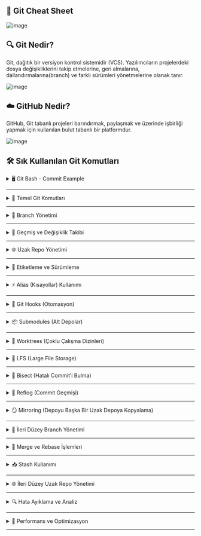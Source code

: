 ## 🧠 Git Cheat Sheet

![image](https://github.com/user-attachments/assets/1821b39f-70be-4943-b193-ff8ac46d5b1f)

## 🔍 Git Nedir?

Git, dağıtık bir versiyon kontrol sistemidir (VCS). Yazılımcıların projelerdeki dosya değişikliklerini takip etmelerine, geri almalarına, dallandırmalarına(branch) ve farklı sürümleri yönetmelerine olanak tanır.

![image](https://github.com/user-attachments/assets/86aa12b7-a1ff-489d-9ca6-0f65e3c2b5d8)

## ☁️ GitHub Nedir?

GitHub, Git tabanlı projeleri barındırmak, paylaşmak ve üzerinde işbirliği yapmak için kullanılan bulut tabanlı bir platformdur.

![image](https://github.com/user-attachments/assets/8538d93f-17b9-4952-9380-f7499f0aca40)

## 🛠️ Sık Kullanılan Git Komutları

<details>
<summary>🖥️ Git Bash - Commit Example</summary>

---

Proje dizinine gidilir. **cd source/repos/project**

Sırasıyla komutlar çalıştırılır.

**1.** git pull origin develop

**2.** git status

**3.** git add .

**4.** git commit -m "fixed"

**5.** git push origin develop

</details>

---

<details>
<summary>🔰 Temel Git Komutları</summary>

---

- **git init** ➡️ Yeni bir Git reposu oluşturur.
- **git clone <repo_url>** ➡️ Mevcut bir Git reposunu kopyalar.
- **git status** ➡️ Çalışma dizininin durumunu gösterir.
- **git add <dosya_adı>** ➡️ Belirtilen dosyayı stage'e (staging area) ekler.
- **git add .** ➡️ Tüm değişiklikleri stage'e ekler.
- **git commit -m "Açıklama"** ➡️ Stage'e alınan değişiklikleri repoya kaydeder.
- **git commit --amend -m "Yeni açıklama"** ➡️ Son commit mesajını değiştirir.
- **git push origin <branch_adı>** ➡️ Local değişiklikleri remote repoya gönderir.
- **git pull origin <branch_adı>** ➡️ Remote repodaki değişiklikleri local repoya çeker.
- **git fetch** ➡️ Remote repodaki değişiklikleri alır ancak merge yapmaz.

</details>

---

<details>
<summary>🌿 Branch Yönetimi</summary>

---

- **git branch** ➡️ Mevcut branchleri listeler.
- **git branch <yeni_branch_adı>** ➡️ Yeni bir branch oluşturur.
- **git branch -d <branch_adı>** ➡️ Belirtilen branch siler.
- **git branch -D <branch_adı>** ➡️ Zorla branch'i siler.
- **git checkout <branch_adı>** ➡️ Belirtilen branch'e geçiş yapar.
- **git checkout -b <yeni_branch_adı>** ➡️ Yeni bir branch oluşturur ve ona geçiş yapar.
- **git cherry-pick <commit_hash>** ➡️ Bir branch'teki belirli bir değişikliği, başka bir branch'e aktarmak için kullanılır. commit_hash: Cherry-pick yapmak istediğiniz commit'in hash'idir (örneğin, xyz1234 gibi).
- **git merge <branch_adı>** ➡️ Belirtilen branch'i mevcut branch'e birleştirir.
- **git rebase <branch_adı>** ➡️ Mevcut branch'i başka bir branch'in üzerine yeniden düzenler.
- **git stash** ➡️ Geçici olarak değişiklikleri saklar.
- **git stash pop** ➡️ Saklanan değişiklikleri geri yükler.
- **git stash list** ➡️ Saklanan değişiklikleri listeler.
- **git stash drop** ➡️ Belirtilen saklanan değişikliği siler.

</details>

---

<details>
<summary>🧾 Geçmiş ve Değişiklik Takibi</summary>

---

- **git log** ➡️ Commit geçmişini görüntüler.
- **git log --oneline** ➡️ Commit geçmişini kısa formatta gösterir.
- **git log --graph --decorate --oneline** ➡️ Commit geçmişini branch yapısıyla gösterir.
- **git diff** ➡️ Çalışma dizini ile en son commit arasındaki farkları gösterir.
- **git diff <branch1> <branch2>** ➡️ İki branch arasındaki farkları gösterir.
- **git reset --hard <commit_id>** ➡️ Belirtilen commit’e geri döner ve tüm değişiklikleri siler.
- **git reset --soft <commit_id>** ➡️ Belirtilen commit’e geri döner ancak değişiklikleri korur.
- **git revert <commit_id>** ➡️ Belirtilen commit’i geri alır ancak yeni bir commit olarak ekler.

</details>

---

<details>
<summary>🌐 Uzak Repo Yönetimi</summary>

---

- **git remote -v** ➡️ Remote repoları listeler.
- **git remote add <name> <repo_url>** ➡️ Yeni bir remote repo ekler.
- **git remote remove <name>** ➡️ Belirtilen remote repoyu kaldırır.
- **git push --force** ➡️ Zorla değişiklikleri remote repoya gönderir.
- **git push origin --delete <branch_adı>** ➡️ Remote repodaki bir branch'i siler.
- **git pull --rebase** ➡️ Remote repodaki değişiklikleri alır ve mevcut commit’leri yeniden düzenler.

</details>

---

<details>
<summary>🔖 Etiketleme ve Sürümleme</summary>

---

- **git tag <etiket_adı>** ➡️ Belirtilen commit’e bir etiket ekler.
- **git tag -a <etiket_adı> -m "Açıklama"** ➡️ Açıklamalı bir etiket ekler.
- **git tag** ➡️ Mevcut etiketleri listeler.
- **git push origin <etiket_adı>** ➡️ Etiketi remote repoya gönderir.
- **git push origin --tags** ➡️ Tüm etiketleri remote repoya gönderir.
- **git tag -d <etiket_adı>** ➡️ Belirtilen etiketi siler.
- **git push origin :refs/tags/<etiket_adı>** ➡️ Remote repodaki etiketi siler.

</details>

---

<details> 
<summary>⚡ Alias (Kısayollar) Kullanımı</summary>

---

- **git config --global alias.st status** ➡️ git st komutunu git status olarak çalıştırır.
- **git config --global alias.co checkout** ➡️ git co komutunu git checkout olarak çalıştırır.
- **git config --global alias.br branch** ➡️ git br komutunu git branch olarak çalıştırır.

</details>

---

<details>
<summary>🧩 Git Hooks (Otomasyon)</summary>

---

- **pre-commit** ➡️ Commit işleminden önce çalıştırılır.
- **commit-msg** ➡️ Commit mesajı yazıldıktan sonra çalıştırılır.
- **pre-push** ➡️ Push işleminden önce çalıştırılır.

</details>

---

<details>
<summary>📦 Submodules (Alt Depolar)</summary>

---

- **git submodule add <repo_url>** ➡️ Mevcut projeye bir alt modül ekler.
- **git submodule update --init --recursive** ➡️ Alt modülleri günceller ve başlatır.

</details>

---

<details>
<summary>🧱 Worktrees (Çoklu Çalışma Dizinleri)</summary>

---

- **git worktree add ../yeni_dizin <branch_adı>** ➡️ Yeni bir çalışma dizini oluşturur.
- **git worktree list** ➡️ Mevcut çalışma dizinlerini listeler.

</details>

---

<details>
<summary>🧊 LFS (Large File Storage)</summary>

---

- **git lfs install** ➡️ Git LFS’i yükler.
- **git lfs track "*.psd"** ➡️ Belirtilen dosya türünü LFS ile takip eder.

</details>

---

<details>
<summary>🐞 Bisect (Hatalı Commit’i Bulma)</summary>

---

- **git bisect start** ➡️ Bisect işlemini başlatır.
- **git bisect bad** ➡️ Hatalı commit’i işaretler.
- **git bisect good**➡️ Çalışan commit’i işaretler.

</details>

---

<details>
<summary>🔁 Reflog (Commit Geçmişi)</summary>

---

- **git reflog** ➡️ Tüm Git işlemlerinin geçmişini gösterir.
- **git reset --hard HEAD@{3}** ➡️ 3 işlem önceki duruma geri döner.

</details>

---

<details>
<summary>🪞 Mirroring  (Depoyu Başka Bir Uzak Depoya Kopyalama)</summary>

---

- **git clone --mirror <repo_url>** ➡️ Repoyu aynen klonlar.
- **git push --mirror <yeni_repo_url>** ➡️ Repoyu başka bir remote repoya aynen kopyalar.

</details>

---

<details>
<summary>🌿 İleri Düzey Branch Yönetimi</summary>

---

- **git branch -vv** ➡️ Tüm branchlerin detaylarını ve takip ettiği remote branch'i gösterir.
- **git branch --contains <commit_id>** ➡️ Belirtilen commit’i içeren branch'leri listeler.
- **git branch --merged master** ➡️ master branch'e merge edilmiş branch'leri gösterir.
- **git branch --no-merged master** ➡️ master branch'e henüz merge edilmemiş branchleri gösterir.
- **git checkout -** ➡️ Önceki branch'e geri döner.
- **git checkout --orphan <yeni_branch_adı>** ➡️ Yeni bir branch oluşturur ancak önceki commit’leri içermez.

</details>

---

<details>
<summary>🔀 Merge ve Rebase İşlemleri</summary>

---

- **git merge --squash <branch_adı>** ➡️ Merge işlemi sırasında tüm commit’leri tek bir commit’e sıkıştırır.
- **git merge --no-commit** ➡️ Merge işlemini yapar ancak commit oluşturmaz.
- **git merge --no-ff <branch_adı>** ➡️ Fast-forward olmadan merge yapar.
- **git rebase -i HEAD~5** ➡️ Son 5 commit’i etkileşimli olarak düzenler.
- **git rebase --onto master feature_branch** ➡️ feature_branch branch'ini master üzerine taşır.
- **git rebase --skip** ➡️ Rebase sırasında hatalı commit’i atlar.
- **git rebase --edit-todo** ➡️ Rebase sırasında commit listesini düzenler.

</details>

---

<details>
<summary>📥 Stash Kullanımı</summary>

---

- **git stash push -m "Geçici değişiklikler"** ➡️ Saklanan değişikliklere açıklama ekler.
- **git stash apply stash@{2}** ➡️ Belirtilen stash’i geri yükler.
- **git stash pop stash@{0}** ➡️ En son saklanan değişiklikleri geri yükler ve stash listesinden siler.
- **git stash show -p stash@{1}** ➡️ Belirtilen stash’in detaylarını gösterir.
- **git stash branch yeni_branch** ➡️ Saklanan değişikliklerle yeni bir branch oluşturur.

</details>

---

<details>
<summary>🌐 İleri Düzey Uzak Repo Yönetimi</summary>

---

- **git remote set-url origin <yeni_url>** ➡️ Remote repo URL’sini değiştirir.
- **git remote prune origin** ➡️ Remote repoda artık var olmayan branch'leri temizler.
- **git push origin HEAD** ➡️ Mevcut branch'i remote repoya gönderir.
- **git push --mirror <yeni_repo_url>** ➡️ Mevcut repoyu aynen başka bir remote repoya kopyalar.
- **git fetch --prune** ➡️ Remote repodaki silinmiş branchleri local repodan kaldırır.

</details>

---

<details>
<summary>🔍 Hata Ayıklama ve Analiz</summary>

---

- **git fsck --full** ➡️ Repodaki tüm nesneleri kontrol eder ve hataları gösterir.
- **git reflog expire --expire=now --all** ➡️ Tüm reflog kayıtlarını temizler.
- **git gc --aggressive** ➡️ Repoyu optimize eder ve gereksiz verileri temizler.
- **git blame -C -M <dosya_adı>** ➡️ Dosyadaki her satırın hangi commit tarafından değiştirildiğini detaylı gösterir.
- **git grep -n "hata"** ➡️ Repoda belirli bir kelimeyi içeren satırları ve satır numaralarını gösterir.

</details>

---

<details>
<summary>🚀 Performans ve Optimizasyon</summary>

---

- **git repack -a -d** ➡️ Repoyu yeniden paketleyerek boyutunu küçültür.
- **git prune --expire=now** ➡️ Kullanılmayan nesneleri hemen temizler.
- **git gc --auto** ➡️ Repoyu otomatik olarak temizler ve optimize eder.
- **git config --global core.compression 9** ➡️ Git’in veri sıkıştırma seviyesini artırır.

</details>

---
